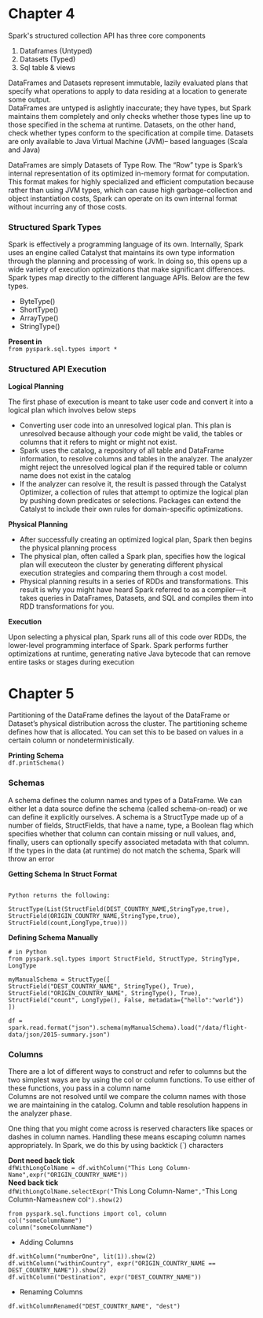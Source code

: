 # Chapter 4 
Spark's structured collection API has three core components
1. Dataframes (Untyped)
2. Datasets (Typed)
3. Sql table & views

DataFrames and Datasets represent immutable, lazily evaluated plans that specify what operations to apply to data residing at a location to generate some output.  
DataFrames are untyped is aslightly inaccurate; they have types, but Spark maintains them completely and only checks whether those types line up to those specified in the schema at runtime. Datasets, on the other hand, check whether types conform to the specification at compile time. Datasets are only available to Java Virtual Machine (JVM)–
based languages (Scala and Java)  

DataFrames are simply Datasets of Type Row. The “Row” type is Spark’s internal representation of its optimized in-memory format for computation. This format makes for highly specialized and efficient computation because rather than using JVM types, which can cause high garbage-collection and object instantiation costs, Spark can operate on its own internal format without incurring any of
those costs. 
### Structured Spark Types
Spark is effectively a programming language of its own. Internally, Spark uses an engine called Catalyst that maintains its own type information through the planning and processing of work. In doing so, this opens up a wide variety of execution optimizations that make significant differences.  
Spark types map directly to the different language APIs. Below are the few types. 

- ByteType()
- ShortType()
- ArrayType()
- StringType()

__Present in__  
`from pyspark.sql.types import *`

### Structured API Execution
__Logical Planning__

The first phase of execution is meant to take user code and convert it into a logical plan which involves below steps
- Converting user code into an unresolved logical plan. This plan is unresolved because although your code might be valid, the tables or columns that it refers to might or might not exist.
- Spark uses the catalog, a repository of all table and DataFrame information, to resolve columns and tables in the analyzer. The analyzer might reject the unresolved logical plan if the required table or column name does not exist in the catalog
- If the analyzer can resolve it, the result is passed through the Catalyst Optimizer, a collection of rules that attempt to optimize the logical plan by pushing down predicates or selections. Packages can extend the Catalyst to include their own rules for domain-specific optimizations.

__Physical Planning__
- After successfully creating an optimized logical plan, Spark then begins the physical planning process
- The physical plan, often called a Spark plan, specifies how the logical plan will executeon the cluster by generating different physical execution strategies and comparing them through
a cost model.
- Physical planning results in a series of RDDs and transformations. This result is why you might have heard Spark referred to as a compiler—it takes queries in DataFrames, Datasets, and SQL and compiles them into RDD transformations for you.

__Execution__  

Upon selecting a physical plan, Spark runs all of this code over RDDs, the lower-level programming interface of Spark. Spark performs further optimizations at runtime, generating native Java bytecode that can remove entire tasks or stages during execution

# Chapter 5
Partitioning of the DataFrame defines the layout of the DataFrame or Dataset’s physical distribution across the cluster. The partitioning scheme defines how that is allocated. You can set this to be based on values in a certain column or nondeterministically. 

__Printing Schema__  
`df.printSchema()`

### Schemas
A schema defines the column names and types of a DataFrame. We can either let a data source define the schema (called schema-on-read) or we can define it explicitly ourselves. A schema is a StructType made up of a number of fields, StructFields, that have a name,
type, a Boolean flag which specifies whether that column can contain missing or null values, and, finally, users can optionally specify associated metadata with that column.  
If the types in the data (at runtime) do not match the schema, Spark will throw an error

__Getting Schema In Struct Format__  
```spark.read.format("json").load("/data/flight-data/json/2015-summary.json").schema

Python returns the following:

StructType(List(StructField(DEST_COUNTRY_NAME,StringType,true),
StructField(ORIGIN_COUNTRY_NAME,StringType,true),
StructField(count,LongType,true)))
```
__Defining Schema Manually__
```
# in Python
from pyspark.sql.types import StructField, StructType, StringType, LongType

myManualSchema = StructType([
StructField("DEST_COUNTRY_NAME", StringType(), True),
StructField("ORIGIN_COUNTRY_NAME", StringType(), True),
StructField("count", LongType(), False, metadata={"hello":"world"})
])

df = spark.read.format("json").schema(myManualSchema).load("/data/flight-data/json/2015-summary.json")
```
### Columns
There are a lot of different ways to construct and refer to columns but the two simplest ways are by using the col or column functions. To use either of these functions, you pass in a column name  
Columns are not resolved until we compare the column names with those we are maintaining in the catalog. Column and table resolution happens in the analyzer phase.  

One thing that you might come across is reserved characters like spaces or dashes in column names. Handling these means escaping column names appropriately. In Spark, we do this by using backtick (\`) characters  

__Dont need back tick__  
`dfWithLongColName = df.withColumn("This Long Column-Name",expr("ORIGIN_COUNTRY_NAME"))`  
__Need back tick__  
`dfWithLongColName.selectExpr("`This Long Column-Name`","`This Long Column-Name` as `new col`").show(2)`  
```
from pyspark.sql.functions import col, column
col("someColumnName")
column("someColumnName")
```
- Adding Columns  
```
df.withColumn("numberOne", lit(1)).show(2)
df.withColumn("withinCountry", expr("ORIGIN_COUNTRY_NAME == DEST_COUNTRY_NAME")).show(2)
df.withColumn("Destination", expr("DEST_COUNTRY_NAME"))
```
- Renaming Columns  
```
df.withColumnRenamed("DEST_COUNTRY_NAME", "dest")
```
